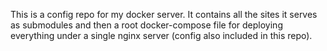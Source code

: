 This is a config repo for my docker server. It contains all the sites it serves as submodules and then a root docker-compose file for deploying everything under a single nginx server (config also included in this repo).
